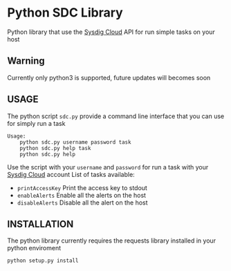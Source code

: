 Python SDC Library
===================

Python library that use the [Sysdig Cloud](https://sysdig.com/) API for run simple tasks on your host

## Warning

Currently only python3 is supported, future updates will becomes soon

## USAGE

The python script `sdc.py` provide a command line interface that you can use for simply run a task

```
Usage:
    python sdc.py username password task
    python sdc.py help task
    python sdc.py help
```

Use the script with your `username` and `password` for run a task with your [Sysdig Cloud](https://sysdig.com/) account
List of tasks available:

* `printAccessKey`	Print the access key to stdout
* `enableAlerts`	Enable all the alerts on the host
* `disableAlerts`	Disable all the alert on the host

## INSTALLATION

The python library currently requires the requests library installed in your python enviroment
```
python setup.py install
```